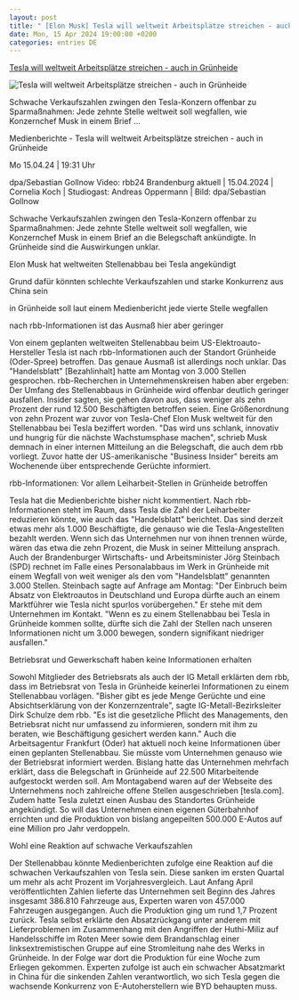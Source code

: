 ```yaml
---
layout: post
title: " [Elon Musk] Tesla will weltweit Arbeitsplätze streichen - auch in Grünheide"
date: Mon, 15 Apr 2024 19:00:00 +0200
categories: entries DE
---
```

[Tesla will weltweit Arbeitsplätze streichen - auch in Grünheide](https://www.rbb24.de/wirtschaft/beitrag/2024/04/elon-musk-tesla-will-tausende-jobs-weltweit-streichen.html)

![Tesla will weltweit Arbeitsplätze streichen - auch in Grünheide](https://www.rbb24.de/content/dam/rbb/rbb/rbb24/2024/2024_04/dpa-account/musk-tesla-fabrik.jpg.jpg/size=708x398.jpg)

Schwache Verkaufszahlen zwingen den Tesla-Konzern offenbar zu Sparmaßnahmen: Jede zehnte Stelle weltweit soll wegfallen, wie Konzernchef Musk in einem Brief ...

Medienberichte - Tesla will weltweit Arbeitsplätze streichen - auch in Grünheide

Mo 15.04.24 | 19:31 Uhr

dpa/Sebastian Gollnow Video: rbb24 Brandenburg aktuell | 15.04.2024 | Cornelia Koch | Studiogast: Andreas Oppermann | Bild: dpa/Sebastian Gollnow

Schwache Verkaufszahlen zwingen den Tesla-Konzern offenbar zu Sparmaßnahmen: Jede zehnte Stelle weltweit soll wegfallen, wie Konzernchef Musk in einem Brief an die Belegschaft ankündigte. In Grünheide sind die Auswirkungen unklar.

Elon Musk hat weltweiten Stellenabbau bei Tesla angekündigt

Grund dafür könnten schlechte Verkaufszahlen und starke Konkurrenz aus China sein

in Grünheide soll laut einem Medienbericht jede vierte Stelle wegfallen

nach rbb-Informationen ist das Ausmaß hier aber geringer

Von einem geplanten weltweiten Stellenabbau beim US-Elektroauto-Hersteller Tesla ist nach rbb-Informationen auch der Standort Grünheide (Oder-Spree) betroffen. Das genaue Ausmaß ist allerdings noch unklar. Das "Handelsblatt" [Bezahlinhalt] hatte am Montag von 3.000 Stellen gesprochen. rbb-Recherchen in Unternehmenskreisen haben aber ergeben: Der Umfang des Stellenabbaus in Grünheide wird offenbar deutlich geringer ausfallen. Insider sagten, sie gehen davon aus, dass weniger als zehn Prozent der rund 12.500 Beschäftigten betroffen seien. Eine Größenordnung von zehn Prozent war zuvor von Tesla-Chef Elon Musk weltweit für den Stellenabbau bei Tesla beziffert worden. "Das wird uns schlank, innovativ und hungrig für die nächste Wachstumsphase machen", schrieb Musk demnach in einer internen Mitteilung an die Belegschaft, die auch dem rbb vorliegt. Zuvor hatte der US-amerikanische "Business Insider" bereits am Wochenende über entsprechende Gerüchte informiert.

rbb-Informationen: Vor allem Leiharbeit-Stellen in Grünheide betroffen

Tesla hat die Medienberichte bisher nicht kommentiert. Nach rbb-Informationen steht im Raum, dass Tesla die Zahl der Leiharbeiter reduzieren könnte, wie auch das "Handelsblatt" berichtet. Das sind derzeit etwas mehr als 1.000 Beschäftigte, die genauso wie die Tesla-Angestellten bezahlt werden. Wenn sich das Unternehmen nur von ihnen trennen würde, wären das etwa die zehn Prozent, die Musk in seiner Mitteilung ansprach. Auch der Brandenburger Wirtschafts- und Arbeitsminister Jörg Steinbach (SPD) rechnet im Falle eines Personalabbaus im Werk in Grünheide mit einem Wegfall von weit weniger als den vom "Handelsblatt" genannten 3.000 Stellen. Steinbach sagte auf Anfrage am Montag: "Der Einbruch beim Absatz von Elektroautos in Deutschland und Europa dürfte auch an einem Marktführer wie Tesla nicht spurlos vorübergehen." Er stehe mit dem Unternehmen im Kontakt. "Wenn es zu einem Stellenabbau bei Tesla in Grünheide kommen sollte, dürfte sich die Zahl der Stellen nach unseren Informationen nicht um 3.000 bewegen, sondern signifikant niedriger ausfallen."

Betriebsrat und Gewerkschaft haben keine Informationen erhalten

Sowohl Mitglieder des Betriebsrats als auch der IG Metall erklärten dem rbb, dass im Betriebsrat von Tesla in Grünheide keinerlei Informationen zu einem Stellenabbau vorlägen. "Bisher gibt es jede Menge Gerüchte und eine Absichtserklärung von der Konzernzentrale", sagte IG-Metall-Bezirksleiter Dirk Schulze dem rbb. "Es ist die gesetzliche Pflicht des Managements, den Betriebsrat nicht nur umfassend zu informieren, sondern mit ihm zu beraten, wie Beschäftigung gesichert werden kann." Auch die Arbeitsagentur Frankfurt (Oder) hat aktuell noch keine Informationen über einen geplanten Stellenabbau. Sie müsste vom Unternehmen genauso wie der Betriebsrat informiert werden. Bislang hatte das Unternehmen mehrfach erklärt, dass die Belegschaft in Grünheide auf 22.500 Mitarbeitende aufgestockt werden soll. Am Montagabend waren auf der Webseite des Unternehmens noch zahlreiche offene Stellen ausgeschrieben [tesla.com]. Zudem hatte Tesla zuletzt einen Ausbau des Standortes Grünheide angekündigt. So will das Unternehmen einen eigenen Güterbahnhof errichten und die Produktion von bislang angepeilten 500.000 E-Autos auf eine Million pro Jahr verdoppeln.

Wohl eine Reaktion auf schwache Verkaufszahlen

Der Stellenabbau könnte Medienberichten zufolge eine Reaktion auf die schwachen Verkaufszahlen von Tesla sein. Diese sanken im ersten Quartal um mehr als acht Prozent im Vorjahresvergleich. Laut Anfang April veröffentlichten Zahlen lieferte das Unternehmen seit Beginn des Jahres insgesamt 386.810 Fahrzeuge aus, Experten waren von 457.000 Fahrzeugen ausgegangen. Auch die Produktion ging um rund 1,7 Prozent zurück. Tesla selbst erklärte den Absatzrückgang unter anderem mit Lieferproblemen im Zusammenhang mit den Angriffen der Huthi-Miliz auf Handelsschiffe im Roten Meer sowie dem Brandanschlag einer linksextremistischen Gruppe auf eine Stromleitung nahe des Werks in Grünheide. In der Folge war dort die Produktion für eine Woche zum Erliegen gekommen. Experten zufolge ist auch ein schwacher Absatzmarkt in China für die sinkenden Zahlen verantwortlich, wo sich Tesla gegen die wachsende Konkurrenz von E-Autoherstellern wie BYD behaupten muss.

